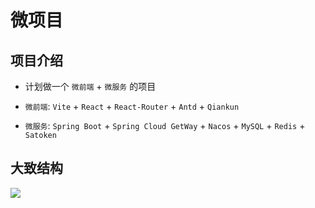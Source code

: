 # 微项目

## 项目介绍

- 计划做一个 `微前端` + `微服务` 的项目

- `微前端`: `Vite` + `React` + `React-Router` + `Antd` + `Qiankun`

- `微服务`: `Spring Boot` + `Spring Cloud GetWay` + `Nacos` + `MySQL` + `Redis` + `Satoken`

## 大致结构

![](https://cdn.zxiaosi.com/hexo/micro/Ideas.png)
